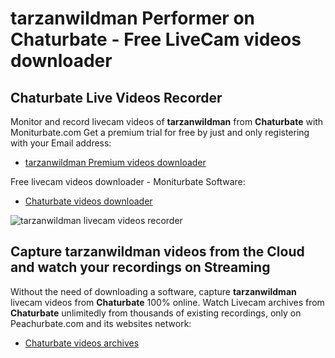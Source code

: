 # tarzanwildman Performer on Chaturbate - Free LiveCam videos downloader

## Chaturbate Live Videos Recorder

Monitor and record livecam videos of **tarzanwildman** from **Chaturbate** with Moniturbate.com
Get a premium trial for free by just and only registering with your Email address:
* [tarzanwildman Premium videos downloader](https://moniturbate.com/request-demo-licence-key.html)

Free livecam videos downloader - Moniturbate Software:
* [Chaturbate videos downloader](https://moniturbate.com/moniturbate-download-software.html)

![tarzanwildman livecam videos recorder](https://peachurnet.com/templates/moniturbate-software.png)


## Capture tarzanwildman videos from the Cloud and watch your recordings on Streaming

Without the need of downloading a software, capture **tarzanwildman** livecam videos from **Chaturbate** 100% online.
Watch Livecam archives from **Chaturbate** unlimitedly from thousands of existing recordings, only on Peachurbate.com and its websites network:
* [Chaturbate videos archives](https://peachurnet.com/)